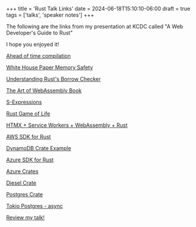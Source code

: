 +++
title = 'Rust Talk Links'
date = 2024-06-18T15:10:10-06:00
draft = true
tags = ['talks', 'speaker notes']
+++

The following are the links from my presentation at KCDC called "A Web Developer's Guide to Rust"

I hope you enjoyed it!

[Ahead of time compilation](https://web.mit.edu/rust-lang_v1.25/arch/amd64_ubuntu1404/share/doc/rust/html/book/first-edition/getting-started.html#:~:text=Rust%20is%20an%20ahead-of,it%20even%20without%20Rust%20installed.)

[White House Paper Memory Safety](https://www.whitehouse.gov/wp-content/uploads/2024/02/Final-ONCD-Technical-Report.pdf)

[Understanding Rust's Borrow Checker](https://blog.logrocket.com/introducing-rust-borrow-checker/)

[The Art of WebAssembly Book](https://wasmbook.com)

[S-Expressions](https://developer.mozilla.org/en-US/docs/WebAssembly/Understanding_the_text_format#s-expressions)

[Rust Game of Life](https://rustwasm.github.io/docs/book/game-of-life/implementing.html)

[HTMX + Service Workers + WebAssembly + Rust](https://richardanaya.github.io/wasm-service/)

[AWS SDK for Rust](https://aws.amazon.com/sdk-for-rust/)

[DynamoDB Crate Example](https://github.com/awsdocs/aws-doc-sdk-examples/blob/main/rustv1/examples/dynamodb/src/scenario/add.rs#L25)

[Azure SDK for Rust](https://github.com/Azure/azure-sdk-for-rust)

[Azure Crates](https://crates.io/teams/github:azure:azure-sdk-publish-rust)

[Diesel Crate](https://diesel.rs/guides/getting-started)

[Postgres Crate](https://docs.rs/postgres/latest/postgres/)

[Tokio Postgres - async](https://docs.rs/tokio-postgres/latest/tokio_postgres/)

[Review my talk!](https://docs.google.com/forms/d/e/1FAIpQLScNJ5POldiG85iAQ-55iOgnET6AciE2LJR1GxEPb1lcdSxLEw/viewform)
